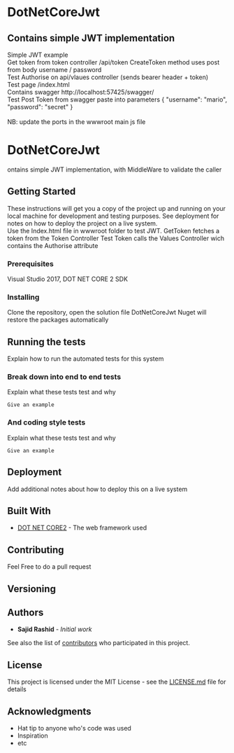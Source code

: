# DotNetCoreJwt
## Contains simple JWT implementation 
Simple JWT example </br>
Get token from token controller /api/token CreateToken method uses post from body username / password </br>
Test Authorise on api/vlaues controller (sends bearer header + token) </br>
Test page /index.html </br>
Contains swagger http://localhost:57425/swagger/ </br>
Test Post Token from swagger paste into parameters  { "username": "mario", "password": "secret" }</br>
</br>
NB: update the ports in the wwwroot main js file  </br>


# DotNetCoreJwt

ontains simple JWT implementation, with MiddleWare to validate the caller

## Getting Started

These instructions will get you a copy of the project up and running on your local machine for development and testing purposes. See deployment for notes on how to deploy the project on a live system.<br>
Use the Index.html file in wwwroot folder to test JWT.
GetToken fetches a token from the Token Controller
Test Token calls the Values Controller wich contains the Authorise attribute

### Prerequisites

Visual Studio 2017, DOT NET CORE 2 SDK

### Installing

Clone the repository, open the solution file DotNetCoreJwt
Nuget will restore the packages automatically

## Running the tests

Explain how to run the automated tests for this system

### Break down into end to end tests

Explain what these tests test and why

```
Give an example
```

### And coding style tests

Explain what these tests test and why

```
Give an example
```

## Deployment

Add additional notes about how to deploy this on a live system

## Built With

* [DOT NET CORE2](https://www.microsoft.com/net/learn/get-started/windows) - The web framework used


## Contributing

Feel Free to do a pull request

## Versioning

## Authors

* **Sajid Rashid** - *Initial work* 

See also the list of [contributors](https://github.com/sajrashid/DotNetCoreJwt/graphs/contributors) who participated in this project.

## License

This project is licensed under the MIT License - see the [LICENSE.md](LICENSE.md) file for details

## Acknowledgments

* Hat tip to anyone who's code was used
* Inspiration
* etc


